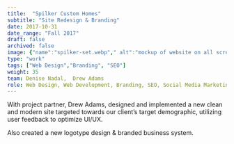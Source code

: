 ```yaml
---
title:  "Spilker Custom Homes"
subtitle: "Site Redesign & Branding"
date: 2017-10-31
date_range: "Fall 2017"
draft: false
archived: false
image: {"name":"spilker-set.webp"," alt":"mockup of website on all screens"}
type: "work"
tags: ["Web Design","Branding", "SEO"]
weight: 35
team: Denise Nadal,  Drew Adams
role: Web Design, Web Development, Branding, SEO, Social Media Marketing
---
```

With project partner, Drew Adams, designed and implemented a new clean and modern site targeted towards our client’s target demographic, utilizing user feedback to optimize UI/UX. 

Also created a new logotype design & branded business system.
